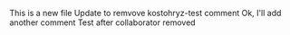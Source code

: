 This is a new file
Update to remvove kostohryz-test comment
Ok, I'll add another comment
Test after collaborator removed
